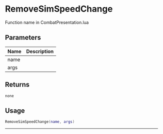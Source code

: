 # RemoveSimSpeedChange

Function name in CombatPresentation.lua

## Parameters

| Name | Description |
| ---- | ----------- |
| name |             |
| args |             |

## Returns

`none`

## Usage

```lua
RemoveSimSpeedChange(name, args)
```

---
